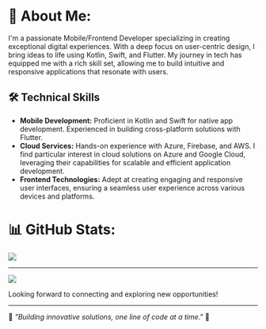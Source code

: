 # 💫 About Me:
I'm a passionate Mobile/Frontend Developer specializing in creating exceptional digital experiences. With a deep focus on user-centric design, I bring ideas to life using Kotlin, Swift, and Flutter. My journey in tech has equipped me with a rich skill set, allowing me to build intuitive and responsive applications that resonate with users.

## 🛠️ Technical Skills

- **Mobile Development:** Proficient in Kotlin and Swift for native app development. Experienced in building cross-platform solutions with Flutter.
- **Cloud Services:** Hands-on experience with Azure, Firebase, and AWS. I find particular interest in cloud solutions on Azure and Google Cloud, leveraging their capabilities for scalable and efficient application development.
- **Frontend Technologies:** Adept at creating engaging and responsive user interfaces, ensuring a seamless user experience across various devices and platforms.

# 📊 GitHub Stats:
![](https://github-readme-stats.vercel.app/api/top-langs/?username=Riki1200&theme=dark&hide_border=false&include_all_commits=true&count_private=true&layout=compact)

---
[![](https://visitcount.itsvg.in/api?id=Riki1200&icon=0&color=0)](https://visitcount.itsvg.in)


<!-- Proudly created with GPRM ( https://gprm.itsvg.in ) -->

Looking forward to connecting and exploring new opportunities!

---

🌟 _"Building innovative solutions, one line of code at a time."_ 🌟
